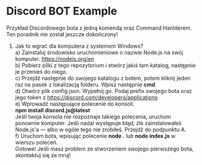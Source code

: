 
# Discord BOT Example
Przykład Discordowego bota z jedną komendą oraz Command Hanlderem. Ten poradnik nie został jeszcze dokończony!

1. Jak to wgrać dla komputera z systemem Windows?<br>
a) Zainstaluj środowisko uruchomieniowe o nazwie Node.js na swój komputer. https://nodejs.org/en<br>
b) Pobierz pliki z tego repozytorium i stwórz jakiś tam katalog, następnie je przenieś do niego.<br>
c) Przejdź następnie do swojego katalogu z botem, potem kliknij jeden raz na pasek z lokalizacją folderu. Wpisz następnie **cmd**.<br>
d) Otwórz plik config.json. Wypełnij go. Podaj prefix swojego bota oraz jego token z https://discord.com/developers/applications<br>
e) Wprowadź następujące polecenie do konsoli.<br>
**npm install discord.js@latest**<br>
Jeśli twoja konsola nie rozpoznaje takiego polecenia, uruchom ponownie komputer. Jeśli nadal występuje błąd, źle zainstalowałeś Node.js'a — albo w ogóle tego nie zrobiłeś. Przejdź do podpunktu A.<br>
f) Uruchom bota, wpisując polecenie **node .** lub **node index.js** w wierszu poleceń.<br>
Gotowe! Jeśli masz problem ze stworzeniem swojego pierwszego bota, skontaktuj się ze mną!<br>
